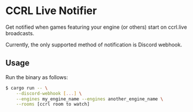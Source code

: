 # CCRL Live Notifier

Get notified when games featuring your engine (or others) start on ccrl.live broadcasts.

Currently, the only supported method of notification is Discord webhook.

## Usage

Run the binary as follows:

```sh
$ cargo run -- \
    --discord-webhook [...] \
    --engines my_engine_name --engines another_engine_name \
    --rooms [ccrl room to watch]
```
